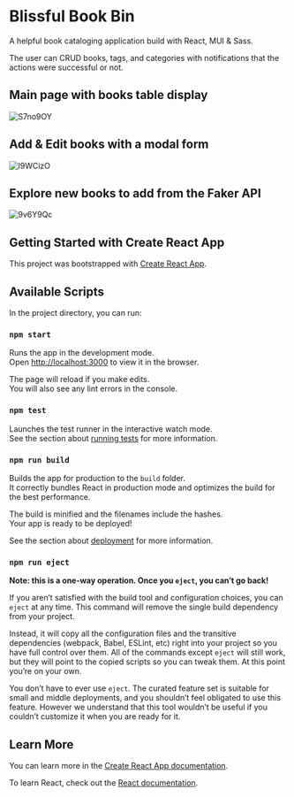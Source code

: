 # Blissful Book Bin
A helpful book cataloging application build with React, MUI & Sass.

The user can CRUD books, tags, and categories with notifications that the actions were successful or not.

## Main page with books table display
![S7no9OY](https://github.com/delbertina/BlissfulBookBin/assets/6349928/2a4d3bb2-a678-40da-a55f-1e29910bbccf)

## Add & Edit books with a modal form
![I9WCizO](https://github.com/delbertina/BlissfulBookBin/assets/6349928/f1e8fd9f-09c2-4665-8ed9-bd69daceb26d)

## Explore new books to add from the Faker API
![9v6Y9Qc](https://github.com/delbertina/BlissfulBookBin/assets/6349928/51d26fed-fd9a-488b-a04e-8089648f39a3)


##

## Getting Started with Create React App

This project was bootstrapped with [Create React App](https://github.com/facebook/create-react-app).

## Available Scripts

In the project directory, you can run:

### `npm start`

Runs the app in the development mode.\
Open [http://localhost:3000](http://localhost:3000) to view it in the browser.

The page will reload if you make edits.\
You will also see any lint errors in the console.

### `npm test`

Launches the test runner in the interactive watch mode.\
See the section about [running tests](https://facebook.github.io/create-react-app/docs/running-tests) for more information.

### `npm run build`

Builds the app for production to the `build` folder.\
It correctly bundles React in production mode and optimizes the build for the best performance.

The build is minified and the filenames include the hashes.\
Your app is ready to be deployed!

See the section about [deployment](https://facebook.github.io/create-react-app/docs/deployment) for more information.

### `npm run eject`

**Note: this is a one-way operation. Once you `eject`, you can’t go back!**

If you aren’t satisfied with the build tool and configuration choices, you can `eject` at any time. This command will remove the single build dependency from your project.

Instead, it will copy all the configuration files and the transitive dependencies (webpack, Babel, ESLint, etc) right into your project so you have full control over them. All of the commands except `eject` will still work, but they will point to the copied scripts so you can tweak them. At this point you’re on your own.

You don’t have to ever use `eject`. The curated feature set is suitable for small and middle deployments, and you shouldn’t feel obligated to use this feature. However we understand that this tool wouldn’t be useful if you couldn’t customize it when you are ready for it.

## Learn More

You can learn more in the [Create React App documentation](https://facebook.github.io/create-react-app/docs/getting-started).

To learn React, check out the [React documentation](https://reactjs.org/).
